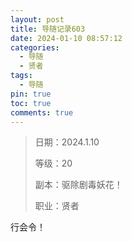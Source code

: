 ```yaml
---
layout: post
title: 导随记录603
date: 2024-01-10 08:57:12
categories:
  - 导随
  - 贤者
tags:
  - 导随
pin: true
toc: true
comments: true
---
```

> 日期：2024.1.10
>
> 等级：20
>
> 副本：驱除剧毒妖花！
>
> 职业：贤者

行会令！